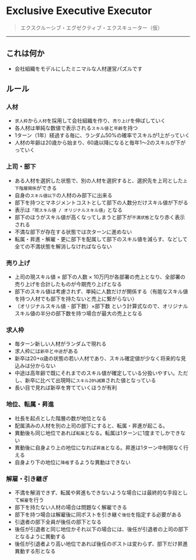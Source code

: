 # Exclusive Executive Executor

> エクスクルーシブ・エグゼクティブ・エクスキューター（仮）

----

## これは何か

* 会社組織をモデルにしたミニマルな人材運営パズルです

## ルール

### 人材

* `求人枠`から`人材`を採用して会社組織を作り、`売り上げ`を伸ばしていく
* 各人材は単純な数値で表示される`スキル値`と`年齢`を持つ
* 1ターン（1年）経過する毎に、ランダム50%の確率でスキルが1上がっていく
* 人材の年齢は20歳から始まり、60歳以降になると毎年1〜2のスキルが下がっていく

### 上司・部下

* ある人材を選択した状態で、別の人材を選択すると、選択先を上司とした`上下階層関係`ができる
* 自身の`スキル値以下`の人材のみ部下に出来る
* 部下を持つとマネジメントコストとして部下の人数分だけスキル値が下がる
* 表示は`「現スキル値 / オリジナルスキル値」`となる
* 部下のほうがスキル値が高くなってしまうと部下が`不満状態`となり赤く表示される
* 不満な部下が存在する状態では次ターンに進めない
* 転属・昇進・解雇・更に部下を配属して部下のスキル値を減らす、などして全ての不満状態を解消しなければならない

### 売り上げ

* 上司の現スキル値 × 部下の人数 × 10万円が各部署の売上となり、全部署の売り上げを合計したものが今期売り上げとなる
* 部下のスキル値は考慮されず、単純に人数だけが関係する（有能なスキル値を持つ人材でも部下を持たないと売上に繋がらない）
* （オリジナルスキル値 - 部下数）×部下数 という計算式なので、オリジナルスキル値の半分の部下数を持つ場合が最大の売上となる

### 求人枠

* 毎ターン新しい人材がランダムで現れる
* 求人枠には`新卒`と`中途`がある
* 新卒は20+α歳の状態の若い人材であり、スキル確定値が少なく将来的な見込みは分からない
* 中途は高年齢で既にそれまでのスキル値が確定している分扱いやすい。ただし、新卒に比べて出現時に`スキル20%減算`された値となっている
* 長い目で見れば新卒を育てていくほうが有利

### 地位、転属・昇進

* 社長を起点とした階層の数が地位となる
* 配属済みの人材を別の上司の部下にすると、転属・昇進が起こる。
* 異動後も同じ地位であれば`転属`となる。転属は1ターンに1度までしかできない
* 異動後に自身より上の地位になれば`昇進`となる。昇進は1ターン中制限なく行える
* 自身より下の地位に`降格`するような異動はできない

### 解雇・引き継ぎ

* 不満を解消できず、転属や昇進もできないような場合には最終的な手段として`解雇`を行う
* 部下を持たない人材の場合は問題なく解雇できる
* 部下を持つ場合は解雇後に同ポストを引き継ぐ`後任`を指定する必要がある
* 引退者の部下全員が後任の部下となる
* 後任が引退者と同じ地位かそれ以下の場合には、後任が引退者の上司の部下となるように異動する
* 後任が引退者より高い地位であれば後任のポストは変わらず、部下だけ昇進異動する形となる
